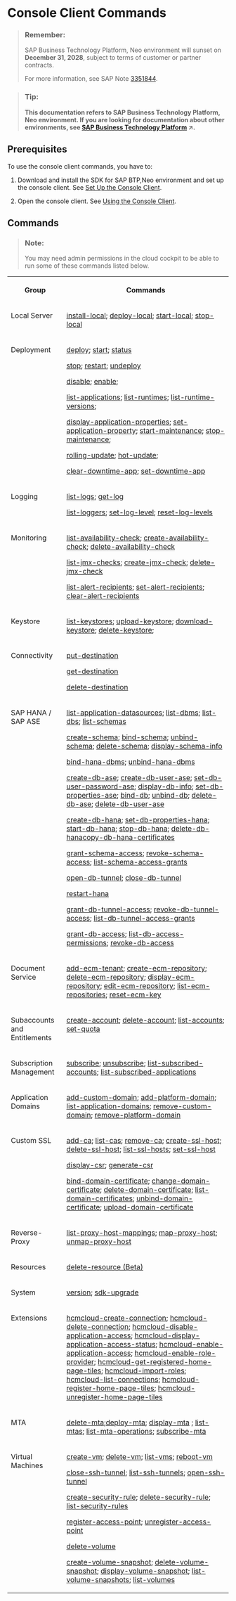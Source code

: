 <!-- loio56e309f496cc446ba441d862db94cb18 -->

# Console Client Commands



> ### Remember:  
> SAP Business Technology Platform, Neo environment will sunset on **December 31, 2028**, subject to terms of customer or partner contracts.
> 
> For more information, see SAP Note [3351844](https://me.sap.com/notes/3351844).

> ### Tip:  
> **This documentation refers to SAP Business Technology Platform, Neo environment. If you are looking for documentation about other environments, see [SAP Business Technology Platform](https://help.sap.com/viewer/65de2977205c403bbc107264b8eccf4b/Cloud/en-US/6a2c1ab5a31b4ed9a2ce17a5329e1dd8.html "SAP Business Technology Platform (SAP BTP) is an integrated offering comprised of four technology portfolios: database and data management, application development and integration, analytics, and intelligent technologies. The platform offers users the ability to turn data into business value, compose end-to-end business processes, and build and extend SAP applications quickly.") :arrow_upper_right:.**



<a name="loio56e309f496cc446ba441d862db94cb18__section_xfj_hqz_s2b"/>

## Prerequisites

To use the console client commands, you have to:

1.  Download and install the SDK for SAP BTP,Neo environment and set up the console client. See [Set Up the Console Client](../30-development-neo/set-up-the-console-client-7613dee.md).

2.  Open the console client. See [Using the Console Client](using-the-console-client-8900b22.md).




## Commands

> ### Note:  
> You may need admin permissions in the cloud cockpit to be able to run some of these commands listed below.


<table>
<tr>
<th valign="top">

Group



</th>
<th valign="top">

Commands



</th>
</tr>
<tr>
<td valign="top">

Local Server



</td>
<td valign="top">

[install-local](install-local-8527947.md); [deploy-local](deploy-local-8fdc143.md); [start-local](start-local-cd54325.md); [stop-local](stop-local-ee02d4d.md)



</td>
</tr>
<tr>
<td valign="top">

Deployment



</td>
<td valign="top">

[deploy](deploy-937db4f.md); [start](start-cc417d7.md); [status](status-d4f6592.md)

[stop](stop-b5bfcbf.md); [restart](restart-7c0f7a1.md); [undeploy](undeploy-7e09b85.md)

[disable](disable-59fedc1.md); [enable](enable-13a70e0.md);

[list-applications](list-applications-6942ec5.md); [list-runtimes](list-runtimes-49bb201.md); [list-runtime-versions](list-runtime-versions-20e08d3.md);

[display-application-properties](display-application-properties-7ed175c.md); [set-application-property](set-application-property-113e957.md); [start-maintenance](start-maintenance-f42be92.md); [stop-maintenance](stop-maintenance-3fbd6fe.md);

[rolling-update](rolling-update-3f5d412.md); [hot-update](hot-update-7ae6493.md);

[clear-downtime-app](clear-downtime-app-c9ae25a.md); [set-downtime-app](set-downtime-app-1672997.md) 



</td>
</tr>
<tr>
<td valign="top">

Logging



</td>
<td valign="top">

[list-logs](list-logs-1f6a77c.md); [get-log](get-log-d35f392.md) 

[list-loggers](list-loggers-9033ddc.md); [set-log-level](set-log-level-1b495d7.md); [reset-log-levels](reset-log-levels-b14bd37.md)



</td>
</tr>
<tr>
<td valign="top">

Monitoring



</td>
<td valign="top">

[list-availability-check](list-availability-check-d37bcfc.md); [create-availability-check](create-availability-check-83d4582.md); [delete-availability-check](delete-availability-check-2a387e4.md) 

[list-jmx-checks](list-jmx-checks-c6fedee.md); [create-jmx-check](create-jmx-check-298a207.md); [delete-jmx-check](delete-jmx-check-75a0058.md)

[list-alert-recipients](list-alert-recipients-f326f9d.md); [set-alert-recipients](set-alert-recipients-6dae74f.md); [clear-alert-recipients](clear-alert-recipients-0f2b2cd.md)



</td>
</tr>
<tr>
<td valign="top">

Keystore



</td>
<td valign="top">

[list-keystores](list-keystores-fa3c4af.md); [upload-keystore](upload-keystore-dea2506.md); [download-keystore](download-keystore-b45597c.md); [delete-keystore](delete-keystore-0c8539c.md);



</td>
</tr>
<tr>
<td valign="top">

Connectivity



</td>
<td valign="top">

[put-destination](put-destination-9b9f742.md)

[get-destination](get-destination-bc62335.md)

[delete-destination](delete-destination-b5ccd2f.md)



</td>
</tr>
<tr>
<td valign="top">

SAP HANA / SAP ASE



</td>
<td valign="top">

[list-application-datasources](list-application-datasources-9fe84fe.md); [list-dbms](list-dbms-1ea1771.md); [list-dbs](list-dbs-f94d5a2.md); [list-schemas](list-schemas-548e187.md) 

[create-schema](create-schema-05ebe39.md); [bind-schema](bind-schema-ce689b2.md); [unbind-schema](unbind-schema-41e70ab.md); [delete-schema](delete-schema-82a9911.md); [display-schema-info](display-schema-info-0a8638d.md)

[bind-hana-dbms](bind-hana-dbms-affa782.md); [unbind-hana-dbms](unbind-hana-dbms-de4022e.md)

[create-db-ase](create-db-ase-01a2177.md); [create-db-user-ase](create-db-user-ase-487b85d.md); [set-db-user-password-ase](set-db-user-password-ase-25a47c8.md); [display-db-info](display-db-info-064d301.md); [set-db-properties-ase](set-db-properties-ase-5b6f210.md); [bind-db](bind-db-2a4e62e.md); [unbind-db](unbind-db-46e24bb.md); [delete-db-ase](delete-db-ase-9f0785d.md); [delete-db-user-ase](delete-db-user-ase-b280fa0.md)

[create-db-hana](create-db-hana-f64390e.md); [set-db-properties-hana](set-db-properties-hana-a1c73b1.md); [start-db-hana](start-db-hana-bf6020d.md); [stop-db-hana](stop-db-hana-c76fc39.md); [delete-db-hana](delete-db-hana-628ae80.md)[copy-db-hana-certificates](copy-db-hana-certificates-acb8f74.md)

[grant-schema-access](grant-schema-access-830e9ec.md); [revoke-schema-access](revoke-schema-access-a92c08a.md); [list-schema-access-grants](list-schema-access-grants-371711d.md)

[open-db-tunnel](open-db-tunnel-9e3f90f.md); [close-db-tunnel](close-db-tunnel-c7c36e6.md)

[restart-hana](restart-hana-6b5dea0.md)

[grant-db-tunnel-access](grant-db-tunnel-access-7791e70.md); [revoke-db-tunnel-access](revoke-db-tunnel-access-616309e.md); [list-db-tunnel-access-grants](list-db-tunnel-access-grants-21e4be8.md)

[grant-db-access](grant-db-access-e7d72bf.md); [list-db-access-permissions](list-db-access-permissions-28a6218.md); [revoke-db-access](revoke-db-access-a0265c4.md)



</td>
</tr>
<tr>
<td valign="top">

Document Service



</td>
<td valign="top">

[add-ecm-tenant](add-ecm-tenant-8b08f49.md); [create-ecm-repository](create-ecm-repository-acf1b72.md); [delete-ecm-repository](delete-ecm-repository-fb09811.md); [display-ecm-repository](display-ecm-repository-ed676ca.md); [edit-ecm-repository](edit-ecm-repository-279edd1.md); [list-ecm-repositories](list-ecm-repositories-169e3ae.md); [reset-ecm-key](reset-ecm-key-5434b2d.md)



</td>
</tr>
<tr>
<td valign="top">

Subaccounts and Entitlements



</td>
<td valign="top">

[create-account](create-account-05f96cf.md); [delete-account](delete-account-8bd9552.md); [list-accounts](list-accounts-2abad16.md); [set-quota](set-quota-4108f0f.md)



</td>
</tr>
<tr>
<td valign="top">

Subscription Management



</td>
<td valign="top">

[subscribe](subscribe-4c6203d.md); [unsubscribe](unsubscribe-862d00e.md); [list-subscribed-accounts](list-subscribed-accounts-034244c.md); [list-subscribed-applications](list-subscribed-applications-67d5c6f.md)



</td>
</tr>
<tr>
<td valign="top">

Application Domains



</td>
<td valign="top">

[add-custom-domain](add-custom-domain-ebc5269.md); [add-platform-domain](add-platform-domain-7afd450.md); [list-application-domains](list-application-domains-51f8bd8.md); [remove-custom-domain](remove-custom-domain-de15ca8.md); [remove-platform-domain](remove-platform-domain-96c6d24.md)



</td>
</tr>
<tr>
<td valign="top">

Custom SSL



</td>
<td valign="top">

[add-ca](add-ca-c102abb.md); [list-cas](list-cas-99d2659.md); [remove-ca](remove-ca-55b61e4.md); [create-ssl-host](create-ssl-host-3c890d5.md); [delete-ssl-host](delete-ssl-host-f7241b7.md); [list-ssl-hosts](list-ssl-hosts-e8fc50c.md); [set-ssl-host](set-ssl-host-2956975.md)

[display-csr](display-csr-d261cd1.md); [generate-csr](generate-csr-f02258d.md)

[bind-domain-certificate](bind-domain-certificate-8722bcb.md); [change-domain-certificate](change-domain-certificate-53aa1f3.md); [delete-domain-certificate](delete-domain-certificate-c3076cc.md); [list-domain-certificates](list-domain-certificates-dfb8438.md); [unbind-domain-certificate](unbind-domain-certificate-f8d24b6.md); [upload-domain-certificate](upload-domain-certificate-bb54abf.md)



</td>
</tr>
<tr>
<td valign="top">

Reverse-Proxy



</td>
<td valign="top">

[list-proxy-host-mappings](list-proxy-host-mappings-9fbd139.md); [map-proxy-host](map-proxy-host-12b5cc4.md); [unmap-proxy-host](unmap-proxy-host-10ddad9.md) 



</td>
</tr>
<tr>
<td valign="top">

Resources



</td>
<td valign="top">

[delete-resource \(Beta\)](delete-resource-beta-09aca8e.md) 



</td>
</tr>
<tr>
<td valign="top">

System



</td>
<td valign="top">

[version](version-7f6d786.md); [sdk-upgrade](sdk-upgrade-44dc673.md) 



</td>
</tr>
<tr>
<td valign="top">

Extensions



</td>
<td valign="top">

[hcmcloud-create-connection](hcmcloud-create-connection-ba4e8bb.md); [hcmcloud-delete-connection](hcmcloud-delete-connection-1445cb5.md); [hcmcloud-disable-application-access](hcmcloud-disable-application-access-99e8674.md); [hcmcloud-display-application-access-status](hcmcloud-display-application-access-status-75eac93.md); [hcmcloud-enable-application-access](hcmcloud-enable-application-access-da0e8ba.md); [hcmcloud-enable-role-provider](hcmcloud-enable-role-provider-e263f8e.md); [hcmcloud-get-registered-home-page-tiles](hcmcloud-get-registered-home-page-tiles-ba87683.md); [hcmcloud-import-roles](hcmcloud-import-roles-d3dd77e.md); [hcmcloud-list-connections](hcmcloud-list-connections-38f9af2.md); [hcmcloud-register-home-page-tiles](hcmcloud-register-home-page-tiles-d274421.md); [hcmcloud-unregister-home-page-tiles](hcmcloud-unregister-home-page-tiles-60b45a9.md) 



</td>
</tr>
<tr>
<td valign="top">

MTA



</td>
<td valign="top">

[delete-mta](delete-mta-3d1163e.md);[deploy-mta](deploy-mta-1e12331.md); [display-mta](display-mta-974dbbb.md) ; [list-mtas](list-mtas-b8b51ef.md); [list-mta-operations](list-mta-operations-8029e1a.md); [subscribe-mta](subscribe-mta-ea358be.md) 



</td>
</tr>
<tr>
<td valign="top">

Virtual Machines



</td>
<td valign="top">

[create-vm](create-vm-16f9fab.md); [delete-vm](delete-vm-9adf1b0.md); [list-vms](list-vms-962ccbb.md); [reboot-vm](reboot-vm-bada287.md)

[close-ssh-tunnel](close-ssh-tunnel-c505268.md); [list-ssh-tunnels](list-ssh-tunnels-da73699.md); [open-ssh-tunnel](open-ssh-tunnel-6f8924a.md)

[create-security-rule](create-security-rule-b140be7.md); [delete-security-rule](delete-security-rule-4ffac63.md); [list-security-rules](list-security-rules-64ecd69.md)

[register-access-point](register-access-point-125cba5.md); [unregister-access-point](unregister-access-point-462a3d2.md)

[delete-volume](delete-volume-850e935.md)

[create-volume-snapshot](create-volume-snapshot-04b5e02.md); [delete-volume-snapshot](delete-volume-snapshot-8536a22.md); [display-volume-snapshot](display-volume-snapshot-a96f269.md); [list-volume-snapshots](list-volume-snapshots-b076212.md); [list-volumes](list-volumes-1427051.md)



</td>
</tr>
</table>

